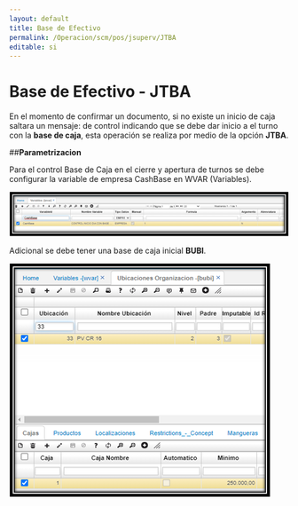 ```yaml
---
layout: default
title: Base de Efectivo
permalink: /Operacion/scm/pos/jsuperv/JTBA
editable: si
---
```


# Base de Efectivo - JTBA

En el momento de confirmar un documento, si no existe un inicio de caja saltara un mensaje: de control indicando que se debe dar inicio a el turno con la **base de caja**,  esta operación se realiza por medio de la opción **JTBA**.  

##**Parametrizacion**

Para el control Base de Caja en el cierre y apertura de turnos se debe configurar la variable de empresa CashBase en WVAR (Variables).  

![](jtba1.png)  

Adicional se debe tener una base de caja inicial **BUBI**.  

![](jtba2.png)  

